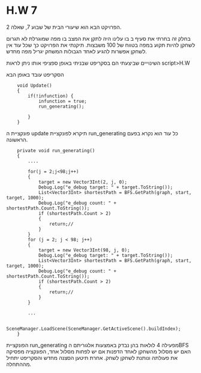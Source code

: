# H.W 7

הפרויקט הבא הוא שיעורי הבית של שבוע 7, שאלה 2.

בחלק זה בחרתי את סעיף ב בו עלינו היה לתקן את המצב בו מפה שמוגרלת לא תגרום לשחקן להיות תקוע במפה בטווח של 100 משבצות.
תיקנתי את הפרויקט כך שכל עוד אין לשחקן אפשרות להגיע לאחד הגבולות המשחק יגריל מפה מחדש.

השינוייים שביצעתי הם בסקריפט שבניתי באופן ספציפי אותו ניתן לראות script>H.W

הסקריפט עובד באופן הבא 

```
    void Update()
    {
        if(!infunction) {
            infunction = true;
            run_generating();
                
        }
    }
```
פונקציית ה update תיקרא לפונקציית run_generating כל עוד הוא נקרא בפעם הראשונה.

```
    private void run_generating()
    {
        ....

        for(j = 2;j<98;j++)
        {
            target = new Vector3Int(2, j, 0);
            Debug.Log("e_debug target: " + target.ToString());
            List<Vector3Int> shortestPath = BFS.GetPath(graph, start, target, 1000);
            Debug.Log("e_debug count: " + shortestPath.Count.ToString());
            if (shortestPath.Count > 2)
            {
                return;//
            }
        }
        for (j = 2; j < 98; j++)
        {
            target = new Vector3Int(98, j, 0);
            Debug.Log("e_debug target: " + target.ToString());
            List<Vector3Int> shortestPath = BFS.GetPath(graph, start, target, 1000);
            Debug.Log("e_debug count: " + shortestPath.Count.ToString());
            if (shortestPath.Count > 2)
            {
                return;//
            }
        }
        
        ...

        SceneManager.LoadScene(SceneManager.GetActiveScene().buildIndex);
    }
```
הפונקציית run_generating מפעילה 4 לולאות בהן נבדק באמצעות אלגוריתם הBFS האם יש מסלול מהשחקן לאחד הדפנות אם יש לפחות מסלול אחד, הפונקציה מפסיקה את פעולתה ונותנת לשחקן לשחק. אחרת תיטען הסצנה מחדש והסקריפט יתחיל מההתחלה.